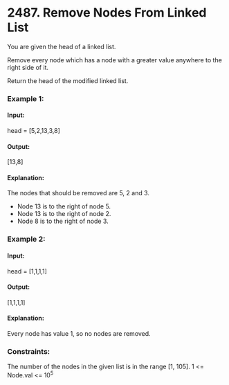 # 2487. Remove Nodes From Linked List
You are given the head of a linked list.

Remove every node which has a node with a greater value anywhere to the right side of it.

Return the head of the modified linked list.

### Example 1:
#### Input: 
head = [5,2,13,3,8]
#### Output: 
[13,8]
#### Explanation:
The nodes that should be removed are 5, 2 and 3.
- Node 13 is to the right of node 5.
- Node 13 is to the right of node 2.
- Node 8 is to the right of node 3.

### Example 2:
#### Input:
head = [1,1,1,1]
#### Output:
[1,1,1,1]
#### Explanation:
Every node has value 1, so no nodes are removed.
 
### Constraints:
The number of the nodes in the given list is in the range [1, 105].
1 <= Node.val <= $`10^5`$


